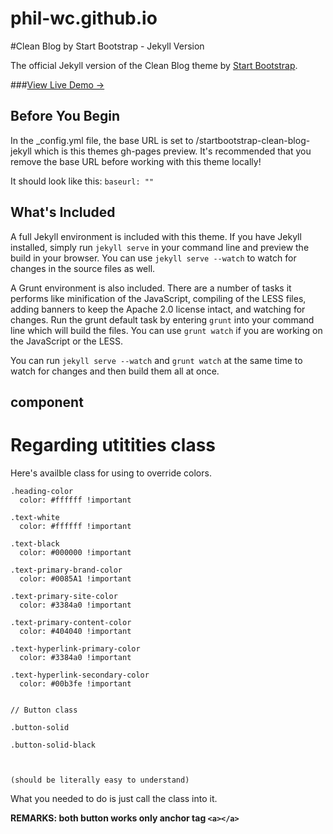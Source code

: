 # phil-wc.github.io

#Clean Blog by Start Bootstrap - Jekyll Version

The official Jekyll version of the Clean Blog theme by [Start Bootstrap](http://startbootstrap.com/).

###[View Live Demo &rarr;](http://phil-wc.github.io)

## Before You Begin

In the _config.yml file, the base URL is set to /startbootstrap-clean-blog-jekyll which is this themes gh-pages preview. It's recommended that you remove the base URL before working with this theme locally!

It should look like this:
`baseurl: ""`

## What's Included

A full Jekyll environment is included with this theme. If you have Jekyll installed, simply run `jekyll serve` in your command line and preview the build in your browser. You can use `jekyll serve --watch` to watch for changes in the source files as well.

A Grunt environment is also included. There are a number of tasks it performs like minification of the JavaScript, compiling of the LESS files, adding banners to keep the Apache 2.0 license intact, and watching for changes. Run the grunt default task by entering `grunt` into your command line which will build the files. You can use `grunt watch` if you are working on the JavaScript or the LESS.

You can run `jekyll serve --watch` and `grunt watch` at the same time to watch for changes and then build them all at once.

## component

# Regarding utitities class


Here's availble class for using to override colors.

```
.heading-color
  color: #ffffff !important

.text-white
  color: #ffffff !important

.text-black
  color: #000000 !important

.text-primary-brand-color
  color: #0085A1 !important

.text-primary-site-color
  color: #3384a0 !important

.text-primary-content-color
  color: #404040 !important

.text-hyperlink-primary-color
  color: #3384a0 !important

.text-hyperlink-secondary-color
  color: #00b3fe !important


// Button class

.button-solid

.button-solid-black



(should be literally easy to understand)
```

What you needed to do is just call the class into it.

**REMARKS: both button works only anchor tag `<a></a>`**